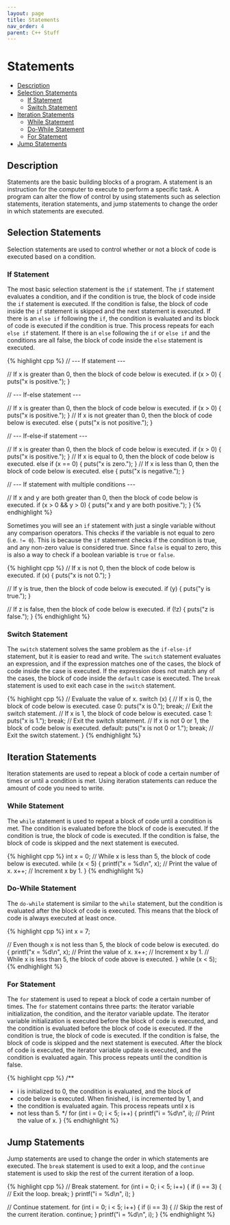 ```yaml
---
layout: page
title: Statements
nav_order: 4
parent: C++ Stuff
---
```


# Statements

* [Description](#description)
* [Selection Statements](#selection-statements)
  - [If Statement](#if-statement)
  - [Switch Statement](#switch-statement)
* [Iteration Statements](#iteration-statements)
  - [While Statement](#while-statement)
  - [Do-While Statement](#do-while-statement)
  - [For Statement](#for-statement)
* [Jump Statements](#jump-statements)

## Description

Statements are the basic building blocks of a program. A statement is an instruction for the computer to execute to perform a specific task. A program can alter the flow of control by using statements such as selection statements, iteration statements, and jump statements to change the order in which statements are executed.

## Selection Statements
Selection statements are used to control whether or not a block of code is executed based on a condition.

### If Statement

The most basic selection statement is the `if` statement. The `if` statement evaluates a condition, and if the condition is true, the block of code inside the `if` statement is executed. If the condition is false, the block of code inside the `if` statement is skipped and the next statement is executed. If there is an `else if` following the `if`, the condition is evaluated and its block of code is executed if the condition is true. This process repeats for each `else if` statement. If there is an `else` following the `if` or `else if` and the conditions are all false, the block of code inside the `else` statement is executed.

{% highlight cpp %}
// --- If statement ---

// If x is greater than 0, then the block of code below is executed.
if (x > 0) {
  puts("x is positive.");
}

// --- If-else statement ---

// If x is greater than 0, then the block of code below is executed.
if (x > 0) {
  puts("x is positive.");
}
// If x is not greater than 0, then the block of code below is executed.
else {
  puts("x is not positive.");
}

// --- If-else-if statement ---

// If x is greater than 0, then the block of code below is executed.
if (x > 0) {
  puts("x is positive.");
}
// If x is equal to 0, then the block of code below is executed.
else if (x == 0) {
  puts("x is zero.");
}
// If x is less than 0, then the block of code below is executed.
else {
  puts("x is negative.");
}

// --- If statement with multiple conditions ---

// If x and y are both greater than 0, then the block of code below is executed.
if (x > 0 && y > 0) {
  puts("x and y are both positive.");
}
{% endhighlight %}

Sometimes you will see an `if` statement with just a single variable without any comparison operators. This checks if the variable is not equal to zero (i.e. `!= 0`). This is because the `if` statement checks if the condition is true, and any non-zero value is considered true. Since `false` is equal to zero, this is also a way to check if a boolean variable is `true` or `false`.

{% highlight cpp %}
// If x is not 0, then the block of code below is executed.
if (x) {
  puts("x is not 0.");
}

// If y is true, then the block of code below is executed.
if (y) {
  puts("y is true.");
}

// If z is false, then the block of code below is executed.
if (!z) {
  puts("z is false.");
}
{% endhighlight %}

### Switch Statement

The `switch` statement solves the same problem as the `if-else-if` statement, but it is easier to read and write. The `switch` statement evaluates an expression, and if the expression matches one of the cases, the block of code inside the case is executed. If the expression does not match any of the cases, the block of code inside the `default` case is executed. The `break` statement is used to exit each case in the `switch` statement.

{% highlight cpp %}
// Evaluate the value of x.
switch (x) {
  // If x is 0, the block of code below is executed.
  case 0:
    puts("x is 0.");
    break; // Exit the switch statement.
  // If x is 1, the block of code below is executed.
  case 1:
    puts("x is 1.");
    break; // Exit the switch statement.
  // If x is not 0 or 1, the block of code below is executed.
  default:
    puts("x is not 0 or 1.");
    break; // Exit the switch statement.
}
{% endhighlight %}

## Iteration Statements

Iteration statements are used to repeat a block of code a certain number of times or until a condition is met. Using iteration statements can reduce the amount of code you need to write.

### While Statement

The `while` statement is used to repeat a block of code until a condition is met. The condition is evaluated before the block of code is executed. If the condition is true, the block of code is executed. If the condition is false, the block of code is skipped and the next statement is executed.

{% highlight cpp %}
int x = 0;
// While x is less than 5, the block of code below is executed.
while (x < 5) {
  printf("x = %d\n", x); // Print the value of x.
  x++; // Increment x by 1.
}
{% endhighlight %}

### Do-While Statement

The `do-while` statement is similar to the `while` statement, but the condition is evaluated after the block of code is executed. This means that the block of code is always executed at least once.

{% highlight cpp %}
int x = 7;

// Even though x is not less than 5, the block of code below is executed.
do {
  printf("x = %d\n", x); // Print the value of x.
  x++; // Increment x by 1.
// While x is less than 5, the block of code above is executed.
} while (x < 5);
{% endhighlight %}

### For Statement

The `for` statement is used to repeat a block of code a certain number of times. The `for` statement contains three parts: the iterator variable initialization, the condition, and the iterator variable update. The iterator variable initialization is executed before the block of code is executed, and the condition is evaluated before the block of code is executed. If the condition is true, the block of code is executed. If the condition is false, the block of code is skipped and the next statement is executed. After the block of code is executed, the iterator variable update is executed, and the condition is evaluated again. This process repeats until the condition is false.

{% highlight cpp %}
/**
 * i is initialized to 0, the condition is evaluated, and the block of
 * code below is executed. When finished, i is incremented by 1, and
 * the condition is evaluated again. This process repeats until x is
 * not less than 5.
 */
for (int i = 0; i < 5; i++) {
  printf("i = %d\n", i); // Print the value of x.
}
{% endhighlight %}

## Jump Statements

Jump statements are used to change the order in which statements are executed. The `break` statement is used to exit a loop, and the `continue` statement is used to skip the rest of the current iteration of a loop.

{% highlight cpp %}
// Break statement.
for (int i = 0; i < 5; i++) {
  if (i == 3) {
    // Exit the loop.
    break;
  }
  printf("i = %d\n", i);
}

// Continue statement.
for (int i = 0; i < 5; i++) {
  if (i == 3) {
    // Skip the rest of the current iteration.
    continue;
  }
  printf("i = %d\n", i);
}
{% endhighlight %}